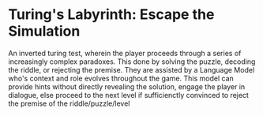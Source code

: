 # Turing's Labyrinth: Escape the Simulation
 An inverted turing test, wherein the player proceeds through a series of increasingly complex paradoxes. This done by solving the puzzle, decoding the riddle, or rejecting the premise. They are assisted by a Language Model who's context and role evolves throughout the game. This model can provide hints without directly revealing the solution, engage the player in dialogue, else proceed to the next level if sufficienctly convinced to reject the premise of the riddle/puzzle/level
